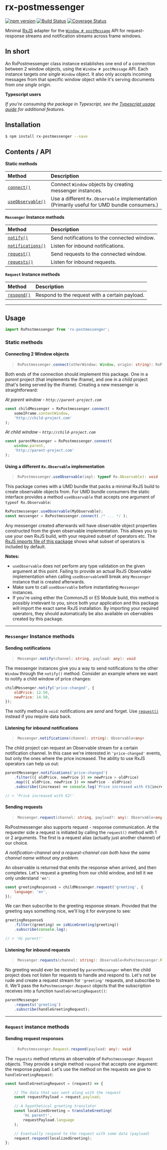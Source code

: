 # rx-postmessenger
[![npm version](https://badge.fury.io/js/rx-postmessenger.svg)](https://badge.fury.io/js/rx-postmessenger)
[![Build Status](https://travis-ci.com/JJWesterkamp/rx-postmessenger.svg?branch=master)](https://travis-ci.com/JJWesterkamp/rx-postmessenger)
[![Coverage Status](https://coveralls.io/repos/github/JJWesterkamp/rx-postmessenger/badge.svg?branch=master)](https://coveralls.io/github/JJWesterkamp/rx-postmessenger?branch=master)

Minimal [RxJS](https://github.com/ReactiveX/RxJS) adapter for the [`Window # postMessage`](https://developer.mozilla.org/en-US/docs/Web/API/Window/postMessage) API for request-response streams and notification streams across frame windows.


## In short

An RxPostmessenger class instance establishes one end of a connection between 2 window objects, using the `Window # postMessage` API. Each instance targets _one single_ `Window` object. It also only accepts incoming messages from that specific window object while it's serving documents from _one single_ origin.

**Typescript users**

_If you're consuming the package in Typescript, see the [Typescript usage guide](https://github.com/JJWesterkamp/rx-postmessenger/tree/master/docs/usage-with-typescript.md) for additional features._

## Installation

```bash
$ npm install rx-postmessenger --save
```

## Contents / API

**Static methods**

|Method|Description|
|:-|:-|
|[`connect()`](#connecting-2-window-objects)|Connect `Window` objects by creating messenger instances.|
|[`useObservable()`](#using-a-different-rxobservable-implementation)|Use a different `Rx.Observable` implementation (Primarily useful for UMD bundle consumers.)|

**`Messenger` Instance methods**

|Method|Description|
|:-|:-|
|[`notify()`](#sending-notifications)|Send notifications to the connected window.|
|[`notifications()`](#listening-for-inbound-notifications)|Listen for inbound notifications.|
|[`request()`](#sending-requests)|Send requests to the connected window.|
|[`requests()`](#listening-for-inbound-requests)|Listen for inbound requests.|

**`Request` Instance methods**

|Method|Description|
|:-|:-|
|[`respond()`](#sending-request-responses)|Respond to the request with a certain payload.

---

## Usage

```javascript
import RxPostmessenger from 'rx-postmessenger';
```

### Static methods

#### Connecting 2 Window objects

> ```typescript
> RxPostmessenger.connect(otherWindow: Window, origin: string): RxPostmessenger.Messenger
> ```

Both ends of the connection should implement this package. One in a _parent_ project (that implements the iframe), and one in a _child_ project (that's being served by the iframe). Creating a new messenger is straightforward:

_At parent window - `http://parent-project.com`_

```javascript
const childMessenger = RxPostmessenger.connect(
    someIFrame.contentWindow,
    'http://child-project.com'
);
```

_At child window - `http://child-project.com`_

```javascript
const parentMessenger = RxPostmessenger.connect(
    window.parent,
    'http://parent-project.com'
);
```

#### Using a different `Rx.Observable` implementation

> ```typescript
> RxPostmessenger.useObservable(impl: typeof Rx.Observable): void
> ```

This package comes with a UMD bundle that packs a minimal RxJS build to create observable objects from. For UMD bundle consumers the static interface provides a method `useObservable` that accepts one argument of `typeof Rx.Observable`:

```javascript
RxPostmessenger.useObservable(MyObservable);
const messenger = RxPostmessenger.connect( /* ... */ );
```
Any messenger created afterwards will have observable object properties constructed from the given observable implementation. This allows you to use your own RxJS build, with your required subset of operators etc. The [RxJS imports file of this package][rxjs-imports] shows what subset of operators is included by default.

**Notes:**

- `useObservable` does not perform any type validation on the given argument at this point. Failing to provide an actual RxJS Observable implementation when calling `useObservable`will break any `Messenger` instance that is created afterwards.
- Make sure to call `useObservable` before instantiating `Messenger` instances.
- If you're using either the CommonJS or ES Module build, this method is possibly irrelevant to you, since both your application and this package will import the exact same RxJS installation. By importing your required operators, they should automatically be also available on obervables created by this package.

---

### `Messenger` Instance methods

#### Sending notifications
> ```typescript
> Messenger.notify(channel: string, payload: any): void
> ```

The messenger instances give you a way to send notifications to the other `Window` through the `notify()` method. Consider an example where we want to notify a child window of price changes:

```javascript
childMessenger.notify('price-changed', {
    oldPrice: 12.50,
    newPrice: 14.50,
});
```

The notify method is `void`: notifications are _send_ and forget. Use [`request()`](#sending-requests) instead if you require data back.

#### Listening for inbound notifications
> ```typescript
> Messenger.notifications(channel: string): Observable<any>
> ```

The child project can request an Observable stream for a certain notification channel. In this case we're interested in `'price-changed'` events, but only the ones where the price increased. The ability to use RxJS operators can help us out:

```javascript
parentMessenger.notifications('price-changed')
    .filter(({ oldPrice, newPrice }) => newPrice > oldPrice)
    .map(({ oldPrice, newPrice }) => newPrice - oldPrice)
    .subscribe((increase) => console.log(`Price increased with €${increase}!`));

// > 'Price increased with €2!'
```

#### Sending requests

> ```typescript
> Messenger.request(channel: string, payload?: any): Observable<any>
> ```

RxPostmessenger also supports request - response communication. At the requester side a request is initiated by calling the `request()` method with 1 or 2 arguments. The first is a request alias (actually just another channel) of our choice.

_A notification-channel and a request-channel can both have the same channel name without any problem._

An observable is returned that emits the response when arrived, and then completes. Let's request a greeting from our child window, and tell it we only understand `'en'`:

```javascript
const greetingResponse$ = childMessenger.request('greeting', {
    language: 'en',
});
```

We can then subscribe to the greeting response stream. Provided that the greeting says something nice, we'll log it for everyone to see:

```javascript
greetingResponse$
    .filter((greeting) => isNiceGreeting(greeting))
    .subscribe(console.log);

// > 'Hi parent!'
```

#### Listening for inbound requests
> ```typescript
> Messenger.requests(channel: string): Observable<RxPostmessenger.Request>
> ```

No greeting would ever be received by `parentMessenger` when the child project does not listen for requests to handle and respond to. Let's not be rude and create a request stream for `'greeting'` requests, and subscribe to it. We'll pass the `RxPostmessenger.Request` objects that the subscription receives into a function `handleGreetingRequest()`:

```javascript
parentMessenger
    .requests('greeting')
    .subscribe(handleGreetingRequest);
```

---

### `Request` instance methods

#### Sending request responses

> ```typescript
> RxPostmessenger.Request.respond(payload: any): void
> ```

The `requests` method returns an observable of `RxPostmessenger.Request` objects. They provide a single method `respond` that accepts one argument: the response payload. Let's use the method on the requests we give to `handleGreetingRequest`:

```javascript
const handleGreetingRequest = (request) => {

    // The data that was sent along with the request
    const requestPayload = request.payload;

    // A hypothetical greeting translator
    const localizedGreeting = translateGreeting(
        'Hi parent!',
        requestPayload.language
    );

    // Eventually respond to the request with some data (payload)
    request.respond(localizedGreeting);
};
```

[rxjs-imports]: https://github.com/JJWesterkamp/rx-postmessenger/tree/master/src/vendor/rxjs/index.ts
